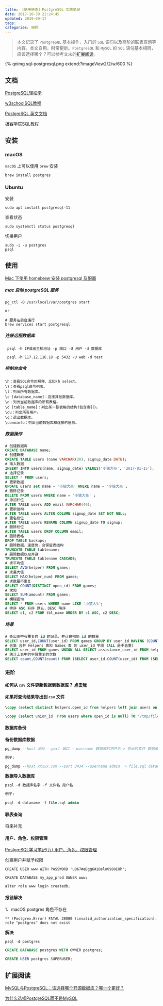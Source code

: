 ```yaml
---
title: 【随用随查】PostgreSQL 实践笔记
date: 2017-10-30 22:24:45
updated: 2019-09-17
tags:
categories: 编程
---
```


> 本文记录了 `PostgreSQL` 基本操作，入门的 `SQL` 语句以及高阶的联表查询等内容。本文自用，时常更新。`PostgreSQL` 和 `MySQL` 的 `SQL` 语句基本相同，应该选择哪个？可以参考文末的[扩展阅读](#扩展阅读)。

{% qnimg sql-postgresql.png extend:?imageView2/2/w/600 %}

## 文档
[PostgreSQL轻松学](https://pg.sjk66.com/)

[w3schoolSQL教程](http://www.w3school.com.cn/sql/sql_func_format.asp)

[PostgreSQL 英文文档](https://www.postgresql.org/docs/9.6/static/reference.html)

[极客学院SQL教程](http://wiki.jikexueyuan.com/project/sql/)

## 安装

### macOS

`macOS` 上可以使用 `brew` 安装

```shell
brew install postgres
```

### Ubuntu

安装

```shell
sudo apt install postgresql-11
```

查看状态

```shell
sudo systemctl status postgresql
```

切换用户

```shell
sudo -i -u postgres
psql
```

## 使用

[Mac 下使用 homebrew 安装 postgresql 及配置](http://blog.everlose.com/mac-homebrew-postgresql.html) 

##### mac 启动 postgreSQL 服务

```shell
pg_ctl -D /usr/local/var/postgres start

or

# 服务在后台运行
brew services start postgresql
```
##### 连接远程数据库

```
 psql -h IP或者主机地址 -p 端口 -U 用户 -d 数据库
 
 psql -h 117.12.116.18 -p 5432 -U web -d test
```
##### 控制台命令
```
\h：查看SQL命令的解释，比如\h select。
\?：查看psql命令列表。
\l：列出所有数据库。
\c [database_name]：连接其他数据库。
\d：列出当前数据库的所有表格。
\d [table_name]：列出某一张表格的结构(包含索引)。
\du：列出所有用户。
\q：退出数据库。
\conninfo：列出当前数据库和连接的信息。
```
##### 数据操作
```sql
# 创建数据库
CREATE DATABASE name;
# 创建新表 
CREATE TABLE users (name VARCHAR(20), signup_date DATE);
# 插入数据 
INSERT INTO users(name, signup_date) VALUES('小猿大圣', '2017-01-15');
# 选择记录 
SELECT * FROM users;
# 更新数据 
UPDATE users set name = '小猿大圣' WHERE name = '小猿大圣';
# 删除记录 
DELETE FROM users WHERE name = '小猿大圣' ;
# 添加栏位 
ALTER TABLE users ADD email VARCHAR(40);
# 更新结构 
ALTER TABLE users ALTER COLUMN signup_date SET NOT NULL;
# 更名栏位 
ALTER TABLE users RENAME COLUMN signup_date TO signup;
# 删除栏位 
ALTER TABLE users DROP COLUMN email;
# 删除表格 
DROP TABLE backups;
# 删除数据，速度快，会保留表结构
TRUNCATE TABLE tablename;
# 删除数据以及外键
TRUNCATE TABLE tablename CASCADE;
# 求平均值
SELECT AVG(helper) FROM games;
# 求最大值
SELECT MAX(helper_num) FROM games;
# 求数量不重复
SELECT COUNT(DISTINCT open_id) FROM games;
# 求和
SELECT SUM(amount) FROM games; 
# 模糊查询
SELECT * FROM users WHERE name LIKE '小猿大%';
# 排序 ASC 升序 默认，DESC 降序
SELECT c1, c2 FROM tbl_name ORDER BY c1 ASC, c2 DESC;
```

##### 场景

```sql
# 查出表中有重复的 id 的记录，并计算相同 id 的数量
SELECT user_id,COUNT(user_id) FROM games GROUP BY user_id HAVING (COUNT(user_id)>1)
# 合集 合并 Helpers 表和 Games 表 的 user_id 字段 (ALL 是不去重)
SELECT user_id FROM games UNION ALL SELECT assistance_user_id FROM helpers;
# 统计上表中的字段重复的次数
SELECT count,COUNT(count) FROM (SELECT user_id,COUNT(user_id) FROM (SELECT user_id FROM games UNION ALL SELECT assistance_user_id FROM helpers ) AS foo;
```

### 进阶
#### 如何从 `csv` 文件更新数据到数据库？ [点击我](https://stackoverflow.com/questions/8910494/how-to-update-selected-rows-with-values-from-a-csv-file-in-postgres)

#### 如果将查询结果导出到 `csv` 文件
```sql
\copy (select distinct helpers.open_id from helpers left join users on helpers.open_id = users.open_id  where users.open_id is null union select open_id from users where id in (select user_id from exchanges)) TO '/tmp/rm_openid.csv' (format CSV);
```

```sql
\copy (select union_id  From users where open_id is null) TO '/tmp/filename.csv' (format CSV);
```

#### 数据库备份

**备份数据库数据**

```sql
pg_dump --host 地址 --port 端口 --username 数据库的用户名 > 导出的文件 数据库名字

例子:

pg_dump --host xxxxx.com --port 3434 --username admin  > file.sql dataname
```
**数据导入数据库**

```sql
psql -d 数据库名字 -f 文件名 用户名

例子:

psql -d dataname -f file.sql admin
```

#### 联表查询

将来补充

#### 用户、角色、权限管理
[PostgreSQL学习笔记(九) 用户、角色、权限管理](http://www.jianshu.com/p/b09d0b29faa9)

创建用户并赋予权限

```ebnf
CREATE USER www WITH PASSWORD 'u867#eDgg6#2@elo098OIUh';

CREATE DATABASE my_app_prod OWNER www;

alter role www login createdb;

```

#### 报错解决

1、macOS postgres 角色不存在

```shell
** (Postgrex.Error) FATAL 28000 (invalid_authorization_specification): role "postgres" does not exist
```

**解决**

```sql
psql -d postgres

CREATE DATABASE postgres WITH OWNER postgres;

CREATE USER postgres SUPERUSER;
```


## 扩展阅读

[MySQL与PostgreSQL：该选择哪个开源数据库？哪一个更好？](http://www.infoq.com/cn/news/2013/12/mysql-vs-postgresql)

[为什么选择PostgreSQL而不是MySQL](http://www.infoq.com/cn/news/2015/03/why-postgresql-not-mysql)



